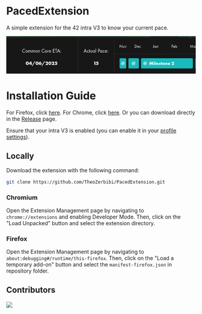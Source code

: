 # PacedExtension

A simple extension for the 42 intra V3 to know your current pace.

![Preview of pace](preview.png)

# Installation Guide

For Firefox, click [here](https://addons.mozilla.org/fr/firefox/addon/paced-extension/).
For Chrome, click [here](https://chrome.google.com/webstore/detail/phoenix-dashboard/enlndddhnnpolihocgggjmneofjhaiag).
Or you can download directly in the [Release](https://github.com/TheoZerbibi/PacedExtension/releases) page.

Ensure that your intra V3 is enabled (you can enable it in your [profile settings](https://profile.intra.42.fr/v3_early_access)).

## Locally
Download the extension with the following command:

```bash
git clone https://github.com/TheoZerbibi/PacedExtension.git
```

### Chromium
Open the Extension Management page by navigating to `chrome://extensions` and enabling Developer Mode. Then, click on the "Load Unpacked" button and select the extension directory.

### Firefox
Open the Extension Management page by navigating to `about:debugging#/runtime/this-firefox`.
Then, click on the "Load a temporary add-on" button and select the `manifest-firefox.json` in repository folder.

## Contributors

<a href="https://github.com/TheoZerbibi/PacedExtension/graphs/contributors">
	<img align="center" src="https://contrib.rocks/image?repo=TheoZerbibi/PacedExtension" />
</a>